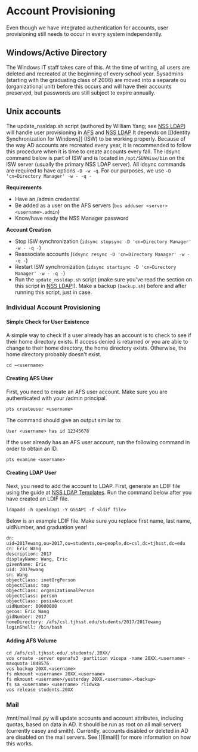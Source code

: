 # Account Provisioning

Even though we have integrated authentication for accounts, user provisioning still needs to occur in every system independently.

## Windows/Active Directory

The Windows IT staff takes care of this. At the time of writing, all users are deleted and recreated at the beginning of every school year. Sysadmins \(starting with the graduating class of 2006\) are moved into a separate ou \(organizational unit\) before this occurs and will have their accounts preserved, but passwords are still subject to expire annually.

## Unix accounts

The update\_nssldap.sh script \(authored by William Yang; see [NSS LDAP](../technologies/authentication/nss-ldap/)\) will handle user provisioning in [AFS](../technologies/storage/afs/) and [NSS LDAP](../technologies/authentication/nss-ldap/) It depends on \[\[Identity Synchronization for Windows\]\] \(ISW\) to be working properly. Because of the way AD accounts are recreated every year, it is recommended to follow this procedure when it is time to create accounts every fall. The idsync command below is part of ISW and is located in `/opt/SUNWisw/bin` on the ISW server \(usually the primary NSS LDAP server\). All idsync commands are required to have options `-D -w -q`. For our purposes, we use `-D 'cn=Directory Manager' -w - -q -`

**Requirements**

* Have an /admin credential
* Be added as a user on the AFS servers \(`bos adduser <server> <username>.admin`\)
* Know/have ready the NSS Manager password

**Account Creation**

* Stop ISW synchronization \(`idsync stopsync -D 'cn=Directory Manager' -w - -q -`\)
* Reassociate accounts \(`idsync resync -D 'cn=Directory Manager' -w - -q -`\)
* Restart ISW synchronization \(`idsync startsync -D 'cn=Directory Manager' -w - -q -`\)
* Run the `update_nssldap.sh` script \(make sure you've read the section on this script in [NSS LDAP](../technologies/authentication/nss-ldap/)!\). Make a backup \(`backup.sh`\) before and after running this script, just in case.

### Individual Account Provisioning

#### Simple Check for User Existence

A simple way to check if a user already has an account is to check to see if their home directory exists. If access denied is returned or you are able to change to their home directory, the home directory exists. Otherwise, the home directory probably doesn't exist.

```text
cd ~<username>
```

#### Creating AFS User

First, you need to create an AFS user account. Make sure you are authenticated with your /admin principal.

```text
pts createuser <username>
```

The command should give an output similar to:

```text
User <username> has id 12345678
```

If the user already has an AFS user account, run the following command in order to obtain an ID.

```text
pts examine <username>
```

#### Creating LDAP User

Next, you need to add the account to LDAP. First, generate an LDIF file using the guide at [NSS LDAP Templates](https://github.com/tjcsl/gitbook/tree/f1035023f92a388ded298470020131b7b7d15a06/technologies/aauthentication/nss-ldap/templates.md). Run the command below after you have created an LDIF file.

```text
ldapadd -h openldap1 -Y GSSAPI -f <ldif file>
```

Below is an example LDIF file. Make sure you replace first name, last name, uidNumber, and graduation year!

```text
dn: uid=2017ewang,ou=2017,ou=students,ou=people,dc=csl,dc=tjhsst,dc=edu
cn: Eric Wang
description: 2017
displayName: Wang, Eric
givenName: Eric
uid: 2017ewang
sn: Wang
objectClass: inetOrgPerson
objectClass: top
objectClass: organizationalPerson
objectClass: person
objectClass: posixAccount
uidNumber: 00000000
gecos: Eric Wang
gidNumber: 2017
homeDirectory: /afs/csl.tjhsst.edu/students/2017/2017ewang
loginShell: /bin/bash
```

#### Adding AFS Volume

```text
cd /afs/csl.tjhsst.edu/.students/.20XX/
vos create -server openafs3 -partition vicepa -name 20XX.<username> -maxquota 1048576
vos backup 20XX.<username>
fs mkmount <username> 20XX.<username>
fs mkmount <username>/yesterday 20XX.<username>.<backup>
fs sa <username> <username> rlidwka
vos release students.20XX
```

### Mail

/mnt/mail/mail.py will update accounts and account attributes, including quotas, based on data in AD. It should be run as root on all mail servers \(currently casey and smith\). Currently, accounts disabled or deleted in AD are disabled on the mail servers. See \[\[Email\]\] for more information on how this works.

